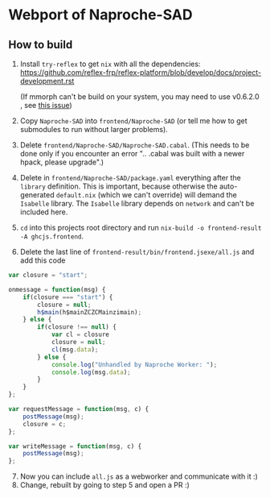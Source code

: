# Webport of Naproche-SAD

## How to build

 1. Install `try-reflex` to get `nix` with all the dependencies:
    https://github.com/reflex-frp/reflex-platform/blob/develop/docs/project-development.rst
    
    (If mmorph can't be build on your system, you may need to use v0.6.2.0 
    , see [this issue](https://github.com/reflex-frp/reflex-platform/issues/717))

 2. Copy `Naproche-SAD` into `frontend/Naproche-SAD`
    (or tell me how to get submodules to run without larger problems).
 3. Delete `frontend/Naproche-SAD/Naproche-SAD.cabal`.
    (This needs to be done only if you encounter an error ".. .cabal was built with a newer hpack, please upgrade".)
 4. Delete in `frontend/Naproche-SAD/package.yaml` everything after the `library` definition.
    This is important, because otherwise the auto-generated `default.nix` (which we can't override)
    will demand the `Isabelle` library. The `Isabelle` library depends on `network` and can't be included here.
 5. `cd` into this projects root directory and run `nix-build -o frontend-result -A ghcjs.frontend`.
 6. Delete the last line of `frontend-result/bin/frontend.jsexe/all.js` and add this code

```javascript
var closure = "start";

onmessage = function(msg) {
    if(closure === "start") {
        closure = null;
        h$main(h$mainZCZCMainzimain);
    } else {
        if(closure !== null) {
            var cl = closure
            closure = null;
            cl(msg.data);
        } else {
            console.log("Unhandled by Naproche Worker: ");
            console.log(msg.data);
        }
    }
};

var requestMessage = function(msg, c) {
    postMessage(msg);
    closure = c;
};

var writeMessage = function(msg, c) {
    postMessage(msg);
};
```

  7. Now you can include `all.js` as a webworker and communicate with it :)
  8. Change, rebuilt by going to step 5 and open a PR :)
